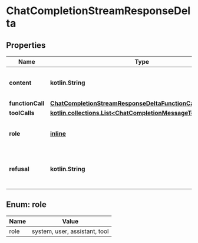 
# ChatCompletionStreamResponseDelta

## Properties
| Name | Type | Description | Notes |
| ------------ | ------------- | ------------- | ------------- |
| **content** | **kotlin.String** | The contents of the chunk message. |  [optional] |
| **functionCall** | [**ChatCompletionStreamResponseDeltaFunctionCall**](ChatCompletionStreamResponseDeltaFunctionCall.md) |  |  [optional] |
| **toolCalls** | [**kotlin.collections.List&lt;ChatCompletionMessageToolCallChunk&gt;**](ChatCompletionMessageToolCallChunk.md) |  |  [optional] |
| **role** | [**inline**](#Role) | The role of the author of this message. |  [optional] |
| **refusal** | **kotlin.String** | The refusal message generated by the model. |  [optional] |


<a id="Role"></a>
## Enum: role
| Name | Value |
| ---- | ----- |
| role | system, user, assistant, tool |



